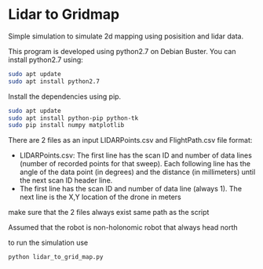 # Lidar to Gridmap

Simple simulation to simulate 2d mapping using posisition and lidar data.

This program is developed using python2.7 on Debian Buster. You can install python2.7 using:
```sh
sudo apt update
sudo apt install python2.7
```
Install the dependencies using pip.
```sh
sudo apt update
sudo apt install python-pip python-tk
sudo pip install numpy matplotlib
```

There are 2 files as an input LIDARPoints.csv and FlightPath.csv
file format: 
 - LIDARPoints.csv: The first line has the scan ID and number
of data lines (number of recorded points for that sweep). Each following line has the
angle of the data point (in degrees) and the distance (in millimeters) until the next
scan ID header line.
 - The first line has the scan ID and number of data line (always 1). The next
line is the X,Y location of the drone in meters

make sure that the 2 files always exist same path as the script

Assumed that the robot is non-holonomic robot that always head north

to run the simulation use
```sh
python lidar_to_grid_map.py
```
